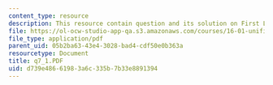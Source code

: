 ```yaml
---
content_type: resource
description: This resource contain question and its solution on First Law of Thermodynamics.
file: https://ol-ocw-studio-app-qa.s3.amazonaws.com/courses/16-01-unified-engineering-i-ii-iii-iv-fall-2005-spring-2006/d739e48661983a6c335b7b33e8891394_q7_1.PDF
file_type: application/pdf
parent_uid: 05b2ba63-43e4-3028-bad4-cdf50e0b363a
resourcetype: Document
title: q7_1.PDF
uid: d739e486-6198-3a6c-335b-7b33e8891394
---
```

